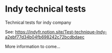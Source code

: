 #  Indy technical tests

Technical tests for indy company

See: https://indyfr.notion.site/Test-technique-Indy-a2ebf77d34b04fb698242c72bcdbdaec

More information to come...